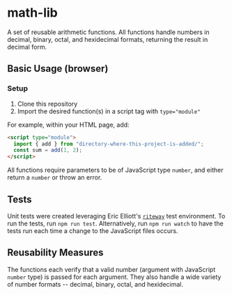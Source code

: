 # math-lib

A set of reusable arithmetic functions. All functions handle numbers in decimal, binary, octal, and hexidecimal formats, returning the result in decimal form.

## Basic Usage (browser)

### Setup

1. Clone this repository
1. Import the desired function(s) in a script tag with `type="module"`

For example, within your HTML page, add:

```html
<script type="module">
  import { add } from "directory-where-this-project-is-added/";
  const sum = add(1, 2);
</script>
```

All functions require parameters to be of JavaScript type `number`, and either return a `number` or throw an error.

## Tests

Unit tests were created leveraging Eric Elliott's [`riteway`](https://github.com/ericelliott/riteway) test environment. To run the tests, run `npm run test`. Alternatively, run `npm run watch` to have the tests run each time a change to the JavaScript files occurs.

## Reusability Measures

The functions each verify that a valid number (argument with JavaScript `number` type) is passed for each argument. They also handle a wide variety of number formats -- decimal, binary, octal, and hexidecimal.
